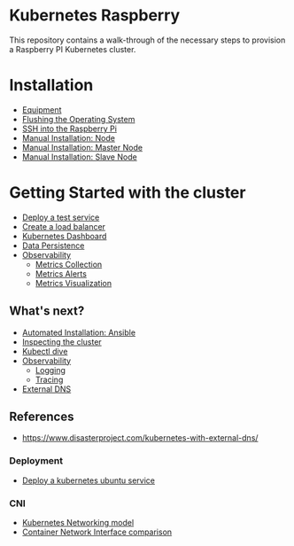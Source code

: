 # Kubernetes Raspberry

This repository contains a walk-through of the necessary steps to provision a Raspberry PI Kubernetes cluster.

# Installation
- [Equipment](./docs/equipment.md)
- [Flushing the Operating System](./docs/os_flushing.md)
- [SSH into the Raspberry Pi](./docs/ssh_into_raspberry.md)
- [Manual Installation: Node](./docs/manual_installation/node.md)
- [Manual Installation: Master Node](./docs/manual_installation/node_master.md)
- [Manual Installation: Slave Node](./docs/manual_installation/node_slave.md)


# Getting Started with the cluster
- [Deploy a test service](./docs/getting_started/deploy_service.md)
- [Create a load balancer](./docs/load_balancer.md)
- [Kubernetes Dashboard](./docs/getting_started/dashboard.md)
- [Data Persistence](./docs/data_persistence.md)
- [Observability](./docs/observability.md)
  - [Metrics Collection](./docs/observability/metrics/prometheus.md)
  - [Metrics Alerts](./docs/observability/metrics/prometheus-alerts.md)
  - [Metrics Visualization](./docs/observability/metrics/graphana.md)

## What's next?
- [Automated Installation: Ansible](./docs/installation/ansible.md)
- [Inspecting the cluster](./docs/getting_started/inspect_cluster.md)
- [Kubectl dive](./docs/getting_started/kubectl.md)
- [Observability](./docs/observability.md)
  - [Logging]()
  - [Tracing]()
- [External DNS]()

## References

- https://www.disasterproject.com/kubernetes-with-external-dns/


### Deployment

- [Deploy a kubernetes ubuntu service](https://www.techrepublic.com/article/how-to-deploy-a-kubernetes-cluster-on-ubuntu-server/)

### CNI

- [Kubernetes Networking model](https://kubernetes.io/docs/concepts/cluster-administration/networking/#the-kubernetes-network-model)
- [Container Network Interface comparison](https://rancher.com/blog/2019/2019-03-21-comparing-kubernetes-cni-providers-flannel-calico-canal-and-weave/)

